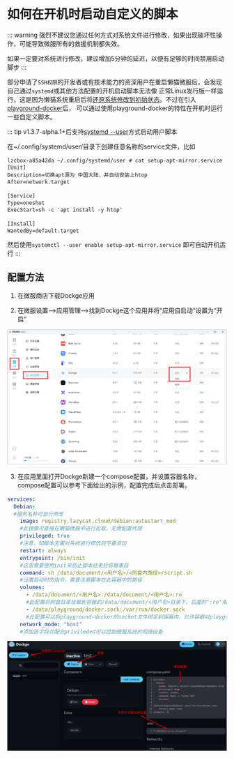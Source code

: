 # 如何在开机时启动自定义的脚本

::: warning
强烈不建议您通过任何方式对系统文件进行修改，如果出现破坏性操作，可能导致微服所有的救援机制都失效。

如果一定要对系统进行修改，建议增加5分钟的延迟，以便有足够的时间禁用启动脚步
:::

部分申请了`SSH权限`的开发者或有技术能力的资深用户在重启懒猫微服后，会发现自己通过`systemd`或其他方法配置的开机启动脚本无法像
正常Linux发行版一样运行，这是因为懒猫系统重启后将[还原系统修改到初始状态](faq-dev.md#为何-ssh-后安装的软件会丢失-readonly_lzcos)。不过在引入[playground-docker<Badge type="tip" text="微服系统v1.1.0" />](dockerd-support.md)后，
可以通过使用playground-docker的特性在开机时运行一些自定义脚本。


::: tip v1.3.7-alpha.1+后支持[systemd --user](https://nts.strzibny.name/systemd-user-services/)方式启动用户脚本

在~/.config/systemd/user/目录下创建任意名称的service文件，比如

```
lzcbox-a85a42da ~/.config/systemd/user # cat setup-apt-mirror.service
[Unit]
Description=切换apt源为 中国大陆，并自动安装上htop
After=network.target

[Service]
Type=oneshot
ExecStart=sh -c 'apt install -y htop'

[Install]
WantedBy=default.target
```

然后使用`systemctl --user enable setup-apt-mirror.service` 即可自动开机运行
:::



## 配置方法

1. 在微服商店下载Dockge应用

2. 在微服设置——>应用管理——>找到Dockge这个应用并将“应用自启动”设置为“开启”

![设置开机自启](./public/startup_script/auto_start.png)

3. 在应用里面打开Dockge新建一个compose配置，并设置容器名称，compose配置可以参考下面给出的示例，配置完成后点击部署。

```yaml
services:
  Debian:
  #服务名称可自行修改
    image: registry.lazycat.cloud/debian:autostart_mod
    #此镜像可直接在懒猫微服中进行拉取，无需配置代理
    privileged: true
    #注意，如脚本无需对系统进行修改则不要添加
    restart: always
    entrypoint: /bin/init
    #这里需要使用init来防止脚本结束后容器重启
    command: sh /data/document/<用户名>/<网盘内路径>/script.sh
    #设置启动时的指令，需要注意脚本在此容器中的路径
    volumes:
      - /data/document/<用户名>:/data/document/<用户名>:ro
      #此配置将网盘目录挂载到容器的/data/document/<用户名>目录下。后面的":ro"用于防止对网盘目录进行修改。该字段可视情况进行修改
      - /data/playground/docker.sock:/var/run/docker.sock
      #此配置可以将playground-docker的socket文件绑定到容器内，允许容器对playground-docker进行修改。
    network_mode: "host"
    #添加该字段并配合privileded可以控制微服系统的网络设备
```

![配置示例](./public/startup_script/example.png)
